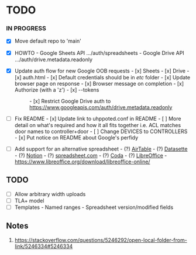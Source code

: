 # TODO

### IN PROGRESS

- [x] Move default repo to 'main'
- [x] HOWTO
      - Google Sheets API       .../auth/spreadsheets
      - Google Drive API  .../auth/drive.metadata.readonly

- [x] Update auth flow for new Google OOB requests
      - [x] Sheets
      - [x] Drive
      - [x] auth.html
      - [x] Default credentials should be in _etc_ folder
      - [x] Update browser page on response 
      - [x] Browser message on completion 
      - [x] Authorize (with a 'z')
      - [x] --tokens <dir>
      - [x] Restrict Google Drive auth to https://www.googleapis.com/auth/drive.metadata.readonly

- [ ] Fix README
      - [x] Update link to uhppoted.conf in README
      - [ ] More detail on what's required and how it all fits together i.e. ACL matches door names to controller+door
      - [ ] Change DEVICES to CONTROLLERS
      - [x] Put notice on README about Google's perfidy

- [ ] Add support for an alternative spreadsheet
      - (?) [AirTable](https://www.airtable.com)
      - (?) [Datasette](https://datasette.io)
      - (?) [Notion](https://www.notion.so)
      - (?) [spreadsheet.com](https://www.spreadsheet.com)
      - (?) [Coda](https://coda.io)
      - (?) [LibreOffice](https://api.libreoffice.org)
            - https://www.libreoffice.org/download/libreoffice-online/

## TODO

- [ ] Allow arbitrary width uploads
- [ ] TLA+ model
- [ ] Templates
      - Named ranges
      - Spreadsheet version/modified fields

## Notes

1. https://stackoverflow.com/questions/5246292/open-local-folder-from-link/5246334#5246334

